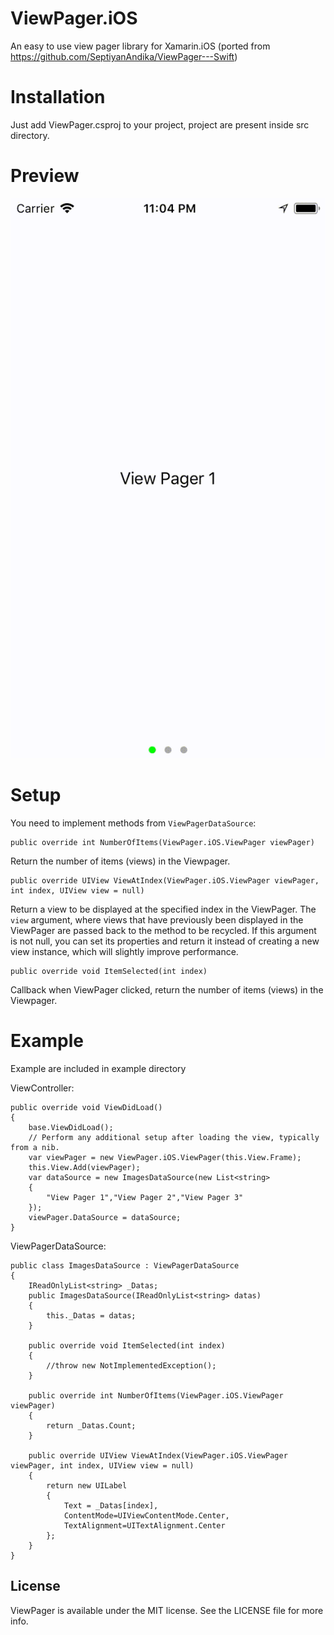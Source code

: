 # ViewPager.iOS
An easy to use view pager library for Xamarin.iOS (ported from https://github.com/SeptiyanAndika/ViewPager---Swift)

# Installation
Just add ViewPager.csproj to your project,  project are present inside src directory.

# Preview
![Preview ](https://raw.githubusercontent.com/albilaga/ViewPager.iOS/master/Screenshot/viewpager.gif)

# Setup
You need to implement methods from `ViewPagerDataSource`:

	public override int NumberOfItems(ViewPager.iOS.ViewPager viewPager)

Return the number of items (views) in the Viewpager.

	public override UIView ViewAtIndex(ViewPager.iOS.ViewPager viewPager, int index, UIView view = null)


Return a view to be displayed at the specified index in the ViewPager. The `view` argument, where views that have previously been displayed in the ViewPager are passed back to the method to be recycled. If this argument is not null, you can set its properties and return it instead of creating a new view instance, which will slightly improve performance.

    public override void ItemSelected(int index)

Callback when ViewPager clicked, return the number of items (views) in the Viewpager.


# Example
Example are included in example directory

ViewController:
    
	public override void ViewDidLoad()
	{
		base.ViewDidLoad();
		// Perform any additional setup after loading the view, typically from a nib.
		var viewPager = new ViewPager.iOS.ViewPager(this.View.Frame);
		this.View.Add(viewPager);
		var dataSource = new ImagesDataSource(new List<string>
		{
			"View Pager 1","View Pager 2","View Pager 3"
		});
		viewPager.DataSource = dataSource;
	}

ViewPagerDataSource:
    
	public class ImagesDataSource : ViewPagerDataSource
	{
		IReadOnlyList<string> _Datas;
		public ImagesDataSource(IReadOnlyList<string> datas)
		{
			this._Datas = datas;
		}

		public override void ItemSelected(int index)
		{
			//throw new NotImplementedException();
		}

		public override int NumberOfItems(ViewPager.iOS.ViewPager viewPager)
		{
			return _Datas.Count;
		}

		public override UIView ViewAtIndex(ViewPager.iOS.ViewPager viewPager, int index, UIView view = null)
		{
			return new UILabel
			{
				Text = _Datas[index],
				ContentMode=UIViewContentMode.Center,
				TextAlignment=UITextAlignment.Center
			};
		}
	}

  
## License

ViewPager is available under the MIT license. See the LICENSE file for more info.


